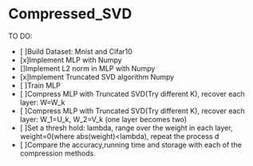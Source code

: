 # Compressed_SVD
TO DO:  
   - [ ]Build Dataset: Mnist and Cifar10  
   - [x]Implement MLP with Numpy  
   - []Implement L2 norm in MLP with Numpy
   - [x]Implement Truncated SVD algorithm Numpy    
   - [ ]Train MLP  
   - [ ]Compress MLP with Truncated SVD(Try different K), recover each layer: W=W_k  
   - [ ]Compress MLP with Truncated SVD(Try different K), recover each layer: W_1=U_k, W_2=V_k (one layer becomes two)  
   - [ ]Set a thresh hold: lambda, range over the weight in each layer, weight=0(where abs(weight)<lambda), repeat the process  d  
   - [ ]Compare the accuracy,running time and storage with each of the compression methods.  
